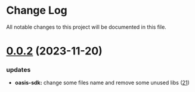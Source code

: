 
# Change Log

All notable changes to this project will be documented in this file.

# [0.0.2](https://github.com/okx/go-wallet-sdk) (2023-11-20)

### updates

- **oasis-sdk:** change some files name and remove some unused libs ([21](https://github.com/okx/go-wallet-sdk/pull/21))
